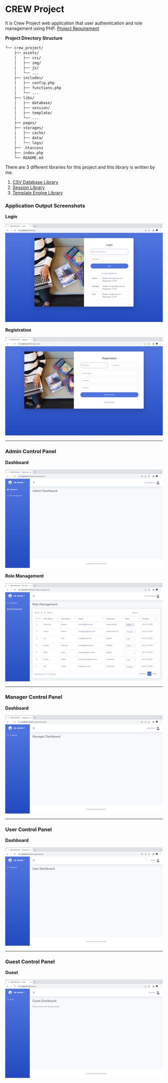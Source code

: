 # CREW Project
It is Crew Project web application that user authentication and role management using PHP. [Project Requirement](../README.md)

__Project Directory Structure__ 
```text
└── crew_project/
    ├── assets/
    │   ├── css/
    │   ├── img/
    │   ├── js/
    │   └── ...
    ├── includes/
    │   ├── config.php
    │   ├── functions.php
    │   └── ...
    ├── libs/
    │   ├── database/
    │   ├── session/
    │   ├── template/
    │   └── ...
    ├── pages/
    ├── storages/
    │   ├── cache/
    │   ├── data/
    │   └── logs/
    ├── .htaccess
    ├── index.php
    └── README.md
```

There are 3 different libraries for this project and this library is written by me.
1. [CSV Database Library](libs/database/README.md)
2. [Session Library](libs/session/README.md)
3. [Template Engine Library](libs/template/README.md)


### Application Output Screenshots

__Login__

![Login](../screenshots/login.png)

__Registration__

![Login](../screenshots/registration.png)

___

### Admin Control Panel

__Dashboard__

![Login](../screenshots/admin_dashboard.png)

__Role Management__

![Login](../screenshots/admin_role_management.png)

___
### Manager Control Panel

__Dashboard__

![Login](../screenshots/manager_dashboard.png)

___
### User Control Panel

__Dashboard__

![Login](../screenshots/user_dashboard.png)

___
### Guest Control Panel

__Guest__

![Login](../screenshots/guest_dashboard.png)
